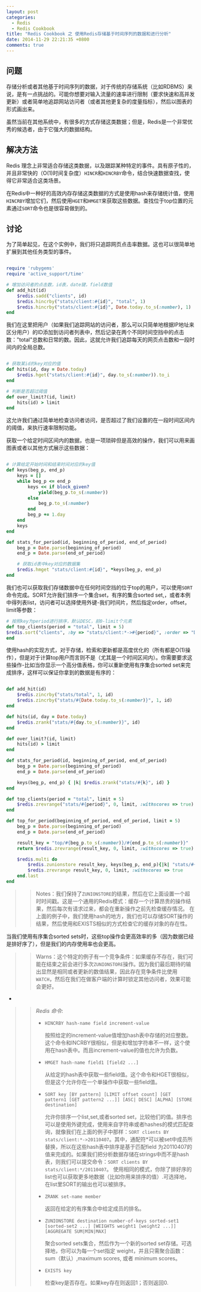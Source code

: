 ```yaml
---
layout: post 
categories: 
  - Redis
  - Redis Cookbook
title: "Redis Cookbook 之 使用Redis存储基于时间序列的数据和进行分析"
date: 2014-11-29 22:21:35 +0800
comments: true
---
```


##  <a id="Problem">问题</a>

存储分析或者其他基于时间序列的数据，对于传统的存储系统（比如RDBMS）来说，是有一点挑战的。可能你想要对输入流量的速率进行限制（要求快速和高并发更新）或者简单地追踪网站访问者（或者其他更复杂的度量指标），然后以图表的形式画出来。

虽然当前在其他系统中，有很多的方式存储这类数据；但是，Redis是一个非常优秀的候选者，由于它强大的数据结构。

## <a id="Solution">解决方法</a>

Redis 理念上非常适合存储这类数据，以及跟踪某种特定的事件。具有原子性的，并且非常快的（O(1)时间复杂度）`HINCR`和`HINCRBY`命令，结合快速数据查找，使得它非常适合这类场景。

在Redis中一种好的高效内存存储这类数据的方式是使用hash来存储统计值，使用`HINCRBY`增加它们，然后使用`HGET`和`HMGET`来获取这些数据。查找位于top位置的元素通过`SORT`命令也是很容易做到的。

<!-- more -->

## <a id="Discussion">讨论</a>

为了简单起见，在这个实例中，我们将只追踪网页点击率数据。这也可以很简单地扩展到其他任务类型的事件。

``` ruby

require 'rubygems'
require 'active_support/time'

# 增加访问者的点击数，id表，date键，field数值
def add_hit(id)
    $redis.sadd("clients", id)
    $redis.hincrby("stats/client:#{id}", "total", 1) 
    $redis.hincrby("stats/client:#{id}", Date.today.to_s(:number), 1)
end

```

我们在这里把用户（如果我们追踪网站的访问者，那么可以只简单地根据IP地址来区分用户）的ID添加到访问者列表中，然后记录在两个不同时间空挡中的点击数："total"总数和日常的数。因此，这就允许我们追踪每天的网页点击数和一段时间内的全局总数。

``` ruby

# 获取某id的key对应的值
def hits(id, day = Date.today) 
    $redis.hget("stats/client:#{id}", day.to_s(:number)).to_i
end

# 判断是否超过阈值
def over_limit?(id, limit) 
    hits(id) > limit
end

```

这允许我们通过简单地检查访问者访问，是否超过了我们设置的在一段时间区间内的阈值，来执行速率限制功能。

获取一个给定时间区间内的数据，也是一项琐碎但是高效的操作，我们可以用来画图表或者以其他方式展示这些数据：

``` ruby

# 计算给定开始时间和结束时间对应的key值
def keys(beg_p, end_p) 
    keys = []
    while beg_p <= end_p
        keys << if block_given? 
            yield(beg_p.to_s(:number))
        else 
            beg_p.to_s(:number)
        end
        beg_p += 1.day 
    end
    keys 
end

def stats_for_period(id, beginning_of_period, end_of_period) 
    beg_p = Date.parse(beginning_of_period)
    end_p = Date.parse(end_of_period)

    # 获取id表中key对应的数据集
    $redis.hmget "stats/client:#{id}", *keys(beg_p, end_p) 
end

```

我们也可以获取我们存储数据中在任何时间空挡的位于top的用户，可以使用`SORT`命令完成。SORT允许我们排序一个集合set，有序的集合sorted set,，或者本例中得列表list，访问者可以选择使用外键-我们时间片，然后指定order，offset，limit等参数：

``` ruby
# 按照key为period进行排序，默认DESC，前0-limit个元素
def top_clients(period = "total", limit = 5)
$redis.sort("clients", :by => "stats/client:*->#{period}", :order => "DESC",:get => ["#", "stats/client:*->#{period}"], :limit => [0, limit])
end

```

使用hash的实现方式，对于存储，检索和更新都是高度优化的（所有都是O(1)操作），但是对于计算top用户而言则不是（尤其是一个时间区间内）。你需要要求这些操作-比如当你显示一个高分值表格，你可以重新使用有序集合sorted set来完成排序，这样可以保证你拿到的数据是有序的：

``` ruby

def add_hit(id)
    $redis.zincrby("stats/total", 1, id) 
    $redis.zincrby("stats/#{Date.today.to_s(:number)}", 1, id)
end

def hits(id, day = Date.today) 
    $redis.zrank("stats/#{day.to_s(:number)}", id)
end

def over_limit?(id, limit) 
    hits(id) > limit
end

def stats_for_period(id, beginning_of_period, end_of_period) 
    beg_p = Date.parse(beginning_of_period)
    end_p = Date.parse(end_of_period)

    keys(beg_p, end_p) { |k| $redis.zrank("stats/#{k}", id) } 
end

def top_clients(period = "total", limit = 5) 
    $redis.zrevrange("stats/#{period}", 0, limit, :withscores => true)
end

def top_for_period(beginning_of_period, end_of_period, limit = 5) 
    beg_p = Date.parse(beginning_of_period)
    end_p = Date.parse(end_of_period)

    result_key = "top/#{beg_p.to_s(:number)}/#{end_p.to_s(:number)}"
    return $redis.zrevrange(result_key, 0, limit, :withscores => true) if $redis.exists result_key

    $redis.multi do
        $redis.zunionstore result_key, keys(beg_p, end_p){|k| "stats/#{k}"} $redis.expire result_key, 10.minutes
        $redis.zrevrange result_key, 0, limit, :withscores => true
    end.last 
end

```

>> Notes：我们保持了`ZUNIONSTORE`的结果，然后在它上面设置一个超时时间戳。这是一个通用的Redis模式：缓存一个计算昂贵的操作结果，然后每次有请求过来，都会在重新操作之前先检查缓存情况。
>> 在上面的例子中，我们使用hash的地方，我们也可以存储SORT操作的结果，然后使用和EXISTS相似的方式检查它的缓存对象的存在性。
>> 

当我们使用有序集合sorted sets时，这些top操作会更高效率的多（因为数据已经是排好序了），但是我们的内存使用率也会更高。

>> Warns：这个特定的例子有一个竞争条件：如果缓存不存在，我们可能在结束之前会进行多次`ZUNIONSTORE`操作。因为我们最后期待的输出显然是相同或者更新的数值结果，因此存在竞争条件比使用`WATCH`，然后在我们在做客户端的计算时锁定其他访问者，效果可能会更好。

-

>> *Redis 命令*:
>> 
>> - `HINCRBY hash-name field increment-value`
>>
>>      按照给定的increment-value值增加hash表中存储的对应整数。这个命令和INCRBY很相似，但是和增加字符串不一样，这个使用在hash表中。而且increment-value的值也允许为负数。
>>
>> - `HMGET hash-name field1 [field2 ...]`
>>
>>      从给定的hash表中获取一些field值。这个命令和HGET很相似，但是这个允许你在一个单操作中获取一些field值。
>>
>> - `SORT key [BY pattern] [LIMIT offset count] [GET pattern1 [GET pattern2 ...]] [ASC| DESC] [ALPHA] [STORE destination]`
>>
>>     允许你排序一个list,set,或者sorted set，比较他们的值。排序也可以是使用外键完成，使用来自字符串或者hashes的模式匹配查询，就像我们在上面的例子中那样：`SORT clients BY stats/client:*->20110407`。其中，通配符*可以被set中成员所替换，所以在这些hash表中排序是基于匹配field 为20110407的值来完成的。如果我们把分析数据存储在strings中而不是hash表，则我们可以提交命令：`SORT clients BY stats/client:*/20110407`。
>>      使用相同的模式，你除了排好序的list也可以获取更多地数据（比如你用来排序的值）.可选择地，在list里SORT的输出也可以被排序。
>>      
>> - `ZRANK set-name member`
>>      
>>      返回在给定的有序集合中给定成员的排名。
>>      
>> - `ZUNIONSTORE destination number-of-keys sorted-set1 [sorted-set2 ...] [WEIGHTS weight1 [weight2 ...]] [AGGREGATE SUM|MIN|MAX]`
>>      
>>      聚合sorted sets集合，然后作为一个新的sorted set存储。可选择地，你可以为每一个set指定 weight，并且只需聚合函数：sum（默认）,maximum scores, 或者 minimum scores。
>>
>> - `EXISTS key`
>>      
>>      检查key是否存在。如果key存在则返回1；否则返回0.
>>

